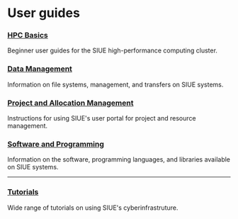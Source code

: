 # User guides <!-- {docsify-ignore-all} -->

### [HPC Basics](user_guides/hpc-basics.md)
Beginner user guides for the SIUE high-performance computing cluster.

### [Data Management](user_guides/data-management.md)
Information on file systems, management, and transfers on SIUE systems.

### [Project and Allocation Management](user_guides/project-and-allocation-management.md)
Instructions for using SIUE's user portal for project and resource management.

### [Software and Programming](user_guides/software-and-programming.md)
Information on the software, programming languages, and libraries available on SIUE systems.

***
### [Tutorials](user_guides/tutorials.md)
Wide range of tutorials on using SIUE's cyberinfrastruture.
